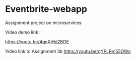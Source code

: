 # Eventbrite-webapp
Assignment project on microservices

Video demo link :


https://youtu.be/4qnXjHd2BOE

Video link to Assignment 3b
https://youtu.be/gYPLRm55OWo
